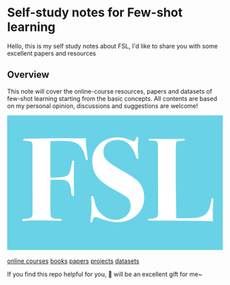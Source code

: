 #  Self-study notes for Few-shot learning
 Hello, this is my self study notes about FSL, I'd like to share you with some excellent papers and resources
## Overview
This note will cover the online-course resources, papers and datasets of few-shot learning starting from the basic concepts. All contents are based on my personal opinion, discussions and suggestions are welcome!

![image](images/title.png)


[online courses](#online-course)
[books](#relative-book)
[papers](#relative-paper)
[projects](#relative-projects)
[datasets](#relative-datasets)














If you find this repo helpful for you, 🌟 will be an excellent gift for me~ 
